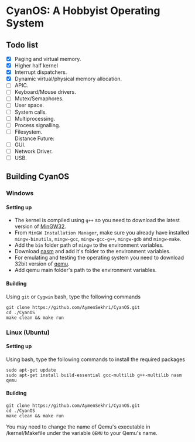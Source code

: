 # CyanOS: A Hobbyist Operating System

## Todo list
- [x] Paging and virtual memory.
- [x] Higher half kernel
- [x] Interrupt dispatchers.
- [x] Dynamic virtual/physical memory allocation.
- [ ] APIC.
- [ ] Keyboard/Mouse drivers.
- [ ] Mutex/Semaphores.
- [ ] User space.
- [ ] System calls.
- [ ] Multiprocessing.
- [ ] Process signalling.
- [ ] Filesystem.<br>
Distance Future:
- [ ] GUI.
- [ ] Network Driver.
- [ ] USB.

## Building CyanOS
### Windows
#### Setting up
* The kernel is compiled using `g++` so you need to download the latest version of [MinGW32](https://osdn.net/projects/mingw/releases/).
* From `MinGW Installation Manager`, make sure you already have installed `mingw-binutils`, `mingw-gcc`, `mingw-gcc-g++`, `mingw-gdb` and `mingw-make`.
* Add the `bin` folder path of `mingw` to the environment variables.
* Download [nasm](https://www.nasm.us/) and add it's folder to the environment variables.
* For emulating and testing the operating system you need to download 32bit version of [qemu](https://www.qemu.org/download/).
* Add qemu main folder's path to the environment variables.
#### Building
Using `git` or `Cygwin` bash, type the following commands
```
git clone https://github.com/AymenSekhri/CyanOS.git
cd ./CyanOS
make clean && make run
```

### Linux (Ubuntu)
#### Setting up
Using bash, type the following commands to install the required packages
```
sudo apt-get update
sudo apt-get install build-essential gcc-multilib g++-multilib nasm qemu
```
#### Building

```
git clone https://github.com/AymenSekhri/CyanOS.git
cd ./CyanOS
make clean && make run
```
You may need to change the name of Qemu's executable in /kernel/Makefile under the variable `QEMU` to your Qemu's name.
